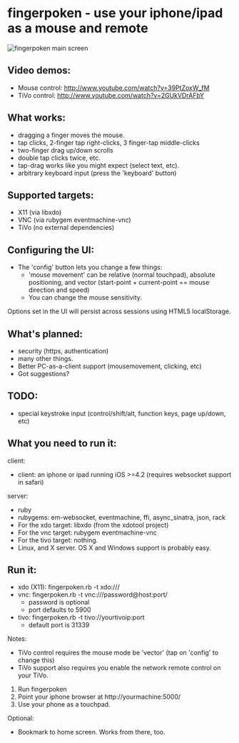 # fingerpoken - use your iphone/ipad as a mouse and remote

![fingerpoken main screen](http://farm6.static.flickr.com/5209/5315764134_4dc440e4c7_o.png "fingerpoken main touch screen")

## Video demos: 

* Mouse control: http://www.youtube.com/watch?v=39PtZoxW_fM
* TiVo control: http://www.youtube.com/watch?v=2GUkVDrAFbY

## What works:

* dragging a finger moves the mouse.
* tap clicks, 2-finger tap right-clicks, 3 finger-tap middle-clicks
* two-finger drag up/down scrolls
* double tap clicks twice, etc.
* tap-drag works like you might expect (select text, etc).
* arbitrary keyboard input (press the 'keyboard' button)

## Supported targets:

* X11 (via libxdo)
* VNC (via rubygem eventmachine-vnc)
* TiVo (no external dependencies)

## Configuring the UI:

* The 'config' button lets you change a few things:
  * 'mouse movement' can be relative (normal touchpad), absolute positioning,
    and vector (start-point + current-point == mouse direction and speed)
  * You can change the mouse sensitivity.

Options set in the UI will persist across sessions using HTML5 localStorage.

## What's planned:

* security (https, authentication)
* many other things.
* Better PC-as-a-client support (mousemovement, clicking, etc)
* Got suggestions? 

## TODO:

* special keystroke input (control/shift/alt, function keys, page up/down, etc)

## What you need to run it:

client:
  * client: an iphone or ipad running iOS >=4.2 (requires websocket support in safari)

server:
  * ruby
  * rubygems: em-websocket, eventmachine, ffi, async_sinatra, json, rack
  * For the xdo target: libxdo (from the xdotool project)
  * For the vnc target: rubygem eventmachine-vnc
  * For the tivo target: nothing.
  * Linux, and X server. OS X and Windows support is probably easy.

## Run it:

  * xdo (X11): fingerpoken.rb -t xdo:///
  * vnc: fingerpoken.rb -t vnc:///password@host:port/
    * password is optional
    * port defaults to 5900
  * tivo: fingerpoken.rb -t tivo://yourtivoip:port
    * default port is 31339

Notes:

  * TiVo control requires the mouse mode be 'vector' (tap on 'config' to change this)
  * TiVo support also requires you enable the network remote control on your TiVo.


1) Run fingerpoken 
2) Point your iphone browser at http://yourmachine:5000/
3) Use your phone as a touchpad.

Optional:
* Bookmark to home screen. Works from there, too.
